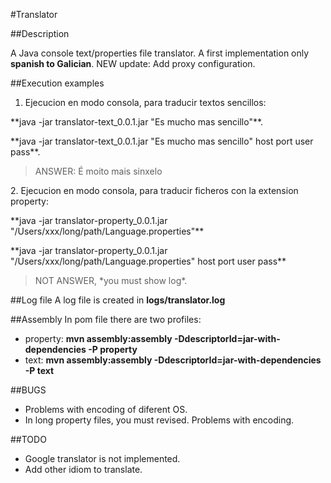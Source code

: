 #Translator

##Description

A Java console text/properties file translator.
A first implementation only **spanish to Galician**.
NEW update: Add proxy configuration.

##Execution examples
1. Ejecucion en modo consola, para traducir textos sencillos: 
<p> **java -jar translator-text_0.0.1.jar "Es mucho mas sencillo"**. </p>
<p> **java -jar translator-text_0.0.1.jar "Es mucho mas sencillo" host port user pass**. </p>
<blockquote><p> ANSWER: É moito mais sinxelo </p></blockquote>
2. Ejecucion en modo consola, para traducir ficheros con la extension property: 
<p> **java -jar translator-property_0.0.1.jar "/Users/xxx/long/path/Language.properties"** </p>
<p> **java -jar translator-property_0.0.1.jar "/Users/xxx/long/path/Language.properties" host port user pass** </p>
<blockquote><p> NOT ANSWER, *you must show log*. </p></blockquote>

##Log file
A log file is created in **logs/translator.log**

##Assembly
In pom file there are two profiles:
- property: **mvn assembly:assembly -DdescriptorId=jar-with-dependencies -P property**
- text: **mvn assembly:assembly -DdescriptorId=jar-with-dependencies -P text**

##BUGS
- Problems with encoding of diferent OS.
- In long property files, you must revised. Problems with encoding.

##TODO
- Google translator is not implemented. 
- Add other idiom to translate.
